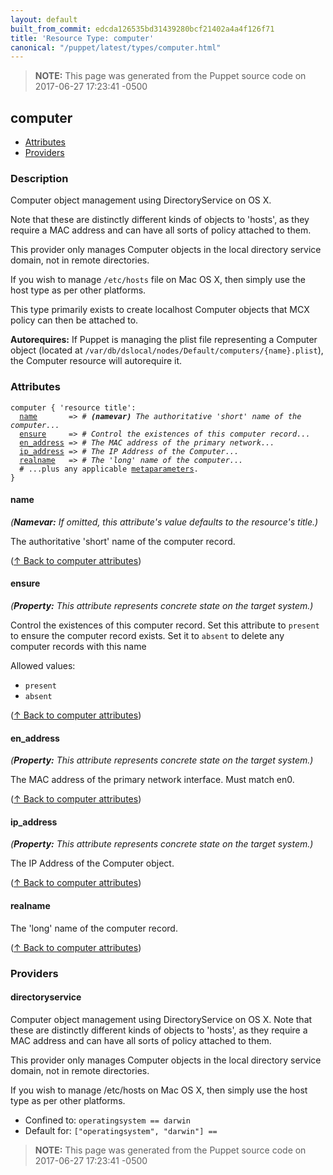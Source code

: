```yaml
---
layout: default
built_from_commit: edcda126535bd31439280bcf21402a4a4f126f71
title: 'Resource Type: computer'
canonical: "/puppet/latest/types/computer.html"
---
```


> **NOTE:** This page was generated from the Puppet source code on 2017-06-27 17:23:41 -0500

computer
-----

* [Attributes](#computer-attributes)
* [Providers](#computer-providers)

<h3 id="computer-description">Description</h3>

Computer object management using DirectoryService
on OS X.

Note that these are distinctly different kinds of objects to 'hosts',
as they require a MAC address and can have all sorts of policy attached to
them.

This provider only manages Computer objects in the local directory service
domain, not in remote directories.

If you wish to manage `/etc/hosts` file on Mac OS X, then simply use the host
type as per other platforms.

This type primarily exists to create localhost Computer objects that MCX
policy can then be attached to.

**Autorequires:** If Puppet is managing the plist file representing a
Computer object (located at `/var/db/dslocal/nodes/Default/computers/{name}.plist`),
the Computer resource will autorequire it.

<h3 id="computer-attributes">Attributes</h3>

<pre><code>computer { 'resource title':
  <a href="#computer-attribute-name">name</a>       =&gt; <em># <strong>(namevar)</strong> The authoritative 'short' name of the computer...</em>
  <a href="#computer-attribute-ensure">ensure</a>     =&gt; <em># Control the existences of this computer record...</em>
  <a href="#computer-attribute-en_address">en_address</a> =&gt; <em># The MAC address of the primary network...</em>
  <a href="#computer-attribute-ip_address">ip_address</a> =&gt; <em># The IP Address of the Computer...</em>
  <a href="#computer-attribute-realname">realname</a>   =&gt; <em># The 'long' name of the computer...</em>
  # ...plus any applicable <a href="{{puppet}}/metaparameter.html">metaparameters</a>.
}</code></pre>

<h4 id="computer-attribute-name">name</h4>

_(**Namevar:** If omitted, this attribute's value defaults to the resource's title.)_

The authoritative 'short' name of the computer record.

([↑ Back to computer attributes](#computer-attributes))

<h4 id="computer-attribute-ensure">ensure</h4>

_(**Property:** This attribute represents concrete state on the target system.)_

Control the existences of this computer record. Set this attribute to
`present` to ensure the computer record exists.  Set it to `absent`
to delete any computer records with this name

Allowed values:

* `present`
* `absent`

([↑ Back to computer attributes](#computer-attributes))

<h4 id="computer-attribute-en_address">en_address</h4>

_(**Property:** This attribute represents concrete state on the target system.)_

The MAC address of the primary network interface. Must match en0.

([↑ Back to computer attributes](#computer-attributes))

<h4 id="computer-attribute-ip_address">ip_address</h4>

_(**Property:** This attribute represents concrete state on the target system.)_

The IP Address of the Computer object.

([↑ Back to computer attributes](#computer-attributes))

<h4 id="computer-attribute-realname">realname</h4>

The 'long' name of the computer record.

([↑ Back to computer attributes](#computer-attributes))


<h3 id="computer-providers">Providers</h3>

<h4 id="computer-provider-directoryservice">directoryservice</h4>

Computer object management using DirectoryService on OS X.
Note that these are distinctly different kinds of objects to 'hosts',
as they require a MAC address and can have all sorts of policy attached to
them.

This provider only manages Computer objects in the local directory service
domain, not in remote directories.

If you wish to manage /etc/hosts on Mac OS X, then simply use the host
type as per other platforms.

* Confined to: `operatingsystem == darwin`
* Default for: `["operatingsystem", "darwin"] == `




> **NOTE:** This page was generated from the Puppet source code on 2017-06-27 17:23:41 -0500